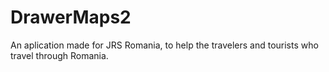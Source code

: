 # DrawerMaps2

An aplication made for JRS Romania, to help the travelers and tourists who travel through Romania.
